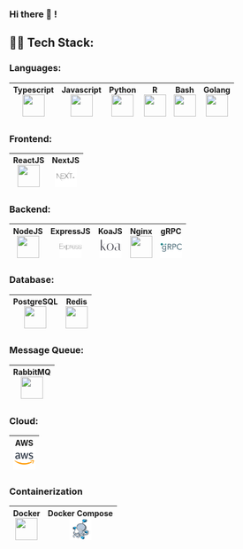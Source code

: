 ### Hi there 🙌 !




## 👨‍💻 Tech Stack: 

### Languages:

<table>
   <thead>
      <tr valign="top">
         <th valign="center">
            <span><strong>Typescript</strong></span><br />
            <img width="40" height="40"
               src="https://cdn.jsdelivr.net/gh/devicons/devicon/icons/typescript/typescript-original.svg" />
            <br/>
         </th>
         <th valign="center">
            <span><strong>Javascript</strong></span><br />
            <img width="40" height="40"
               src="https://cdn.jsdelivr.net/gh/devicons/devicon/icons/javascript/javascript-original.svg" />
            <br/>
         </th>
         <th valign="center">
            <span><strong>Python</strong></span><br />
            <img width="40" height="40"
               src="https://cdn.jsdelivr.net/gh/devicons/devicon/icons/python/python-original.svg" />
            <br/>
         </th>
         <th valign="center">
            <span><strong>&nbsp;&nbsp;&nbsp;&nbsp;R&nbsp;&nbsp;&nbsp;&nbsp;</strong></span><br />
            <img width="40" height="40"
                 src="https://cdn.jsdelivr.net/gh/devicons/devicon/icons/r/r-original.svg" />
            <br/>
         </th>
         <th valign="center">
            <span><strong>Bash</strong></span><br />
            <img width="40" height="40"
                 src="https://cdn.jsdelivr.net/gh/devicons/devicon/icons/bash/bash-original.svg" />
            <br/>
         </th> 
         <th valign="center">
            <span><strong>Golang</strong></span><br />
            <img width="40" height="40"
               src="https://cdn.jsdelivr.net/gh/devicons/devicon/icons/go/go-original-wordmark.svg" />
            <br/>
         </th>
      </tr>
   </thead>
</table>

### Frontend: 

<table>
   <thead>
      <tr valign="top">
         <th valign="center">
            <span><strong>ReactJS</strong></span><br />
            <img width="40" height="40"
               src="https://cdn.jsdelivr.net/gh/devicons/devicon/icons/react/react-original.svg" />
            <br/>
         <th valign="center">
            <span><strong>NextJS</strong></span><br />
            <img width="40" height="40"
               src="https://raw.githubusercontent.com/github/explore/main/topics/nextjs/nextjs.png" />
            <br/>
         </th>
      </tr>
   </thead>
</table>

### Backend:

<table>
   <thead>
      <tr valign="top">
         <th valign="center">
            <span><strong>NodeJS</strong></span><br />
            <img width="40" height="40" 
                 src="https://cdn.jsdelivr.net/gh/devicons/devicon/icons/nodejs/nodejs-original.svg" />
            <br/>
         <th valign="center">
            <span><strong>ExpressJS</strong></span><br />
            <img width="40" height="40"
               src="https://raw.githubusercontent.com/github/explore/main/topics/express/express.png" />
            <br/>
         </th>
         <th valign="center">
            <span><strong>KoaJS</strong></span><br />
            <img width="40" height="40"
               src="https://raw.githubusercontent.com/github/explore/main/topics/koa/koa.png" />
            <br/>
         </th>
         <th valign="center">
            <span><strong>Nginx</strong></span><br />
            <img width="40" height="40" 
                 src="https://cdn.jsdelivr.net/gh/devicons/devicon/icons/nginx/nginx-original.svg" />
            <br/>
         </th>
         <th valign="center">
            <span><strong>gRPC</strong></span><br />
            <img width="40" height="40"
               src="https://raw.githubusercontent.com/github/explore/main/topics/grpc/grpc.png" />
            <br/>
         </th>
      </tr>
   </thead>
</table>

### Database:

<table>
   <thead>
      <tr valign="top">
         <th valign="center">
            <span><strong>PostgreSQL</strong></span><br />
            <img width="40" height="40" 
                 src="https://cdn.jsdelivr.net/gh/devicons/devicon/icons/postgresql/postgresql-original.svg" />
            <br/>
         <th valign="center">
            <span><strong>Redis</strong></span><br />
            <img width="40" height="40" 
                 src="https://cdn.jsdelivr.net/gh/devicons/devicon/icons/redis/redis-original.svg" />
            <br/>
         </th>
      </tr>
   </thead>
</table>

### Message Queue:

<table>
   <thead>
      <tr valign="top">
         <th valign="center">
            <span><strong>RabbitMQ</strong></span><br />
            <img width="40" height="40"  
                 src="https://cdn.simpleicons.org/rabbitmq/#FF6600" />
            <br/>
      </tr>
   </thead>
</table>



### Cloud:

<table>
   <thead>
      <tr valign="top">
         <th valign="center">
            <span><strong>AWS</strong></span><br />
            <img width="40" height="40"  
                 src="https://raw.githubusercontent.com/github/explore/main/topics/aws/aws.png" />
            <br/>
      </tr>
   </thead>
</table>

### Containerization

<table>
   <thead>
      <tr valign="top">
         <th valign="center">
            <span><strong>Docker</strong></span><br />
            <img width="40" height="40" 
                 src="https://cdn.jsdelivr.net/gh/devicons/devicon/icons/docker/docker-original.svg" />
            <br/>
         <th valign="center">
            <span><strong>Docker Compose</strong></span><br />
            <img width="40" height="40"
               src="https://raw.githubusercontent.com/github/explore/main/topics/docker-compose/docker-compose.png" />
            <br/>
         </th>
      </tr>
   </thead>
</table>
